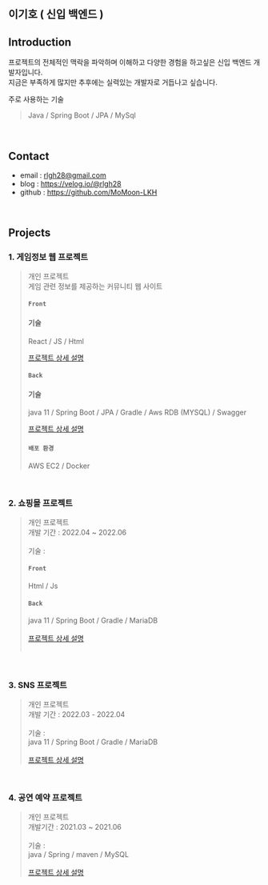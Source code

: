 ## 이기호 ( 신입 백엔드 )

## Introduction
프로젝트의 전체적인 맥락을 파악하며 이해하고 다양한 경험을 하고싶은 신입 백엔드 개발자입니다. <br>
지금은 부족하게 많지만 추후에는 실력있는 개발자로 거듭나고 싶습니다.

주로 사용하는 기술
> Java / Spring Boot / JPA / MySql

<br>

## Contact
- email : rlgh28@gmail.com
- blog : https://velog.io/@rlgh28
- github : https://github.com/MoMoon-LKH

<br>

## Projects
### 1. 게임정보 웹 프로젝트
> 개인 프로젝트 <br>
> 게임 관련 정보를 제공하는 커뮤니티 웹 사이트 <br>
> #### `Front`
> #### 기술 
> React / JS / Html <br>
> 
> [프로젝트 상세 설명](https://github.com/MoMoon-LKH/gameInfoVer2Front) <br>
> 
> #### `Back`
> #### 기술
> java 11 / Spring Boot / JPA / Gradle / Aws RDB (MYSQL) / Swagger <br>
> 
> [프로젝트 상세 설명](https://github.com/MoMoon-LKH/GameInfo_Ver2)<br>
> 
> #### `배포 환경`
> AWS EC2 / Docker <br>
<br>

### 2. 쇼핑몰 프로젝트
> 개인 프로젝트 <br>
> 개발 기간 : 2022.04 ~ 2022.06<br>
> <br>
> 기술 : <br>
> #### `Front`
> Html / Js
> #### `Back`
> java 11 / Spring Boot / Gradle / MariaDB <br>
> <br>
> [프로젝트 상세 설명](https://github.com/MoMoon-LKH/ShoppingMall) <br>
> <br>


<br> 


### 3. SNS 프로젝트
> 개인 프로젝트 <br>
> 개발 기간 : 2022.03 - 2022.04 <br>
> <br>
> 기술 : <br>
> java 11 / Spring Boot / Gradle / MariaDB <br>
> <br>
> [프로젝트 상세 설명](https://github.com/MoMoon-LKH/sns) <br>

<br>

### 4. 공연 예약 프로젝트
> 개인 프로젝트 <br>
> 개발기간 : 2021.03 ~ 2021.06 <br>
> <br>
> 기술 : <br>
> java / Spring / maven / MySQL <br>
> <br> 
> [프로젝트 상세 설명](https://github.com/MoMoon-LKH/WebStudy/tree/master/26(project)/reservation)

<br>




